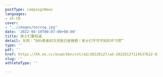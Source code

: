 ```yaml
---
postType: campaignNews
languages:
- zh-CN
cover:
- "../images/onccog.jpg"
date: '2022-04-19T00:07:00+08:00'
title: 男士们要知道
detail: 东网：“80%患者初次求医已是晚期！男士们不可不知的坏习惯”
type: ''
pdf: ''
href: https://hk.on.cc/onad/bkn/cnt/ad/20220127/ad-20220127114537622-0127_21011_001.html
slug: ''
athleteType: ''

---
```

